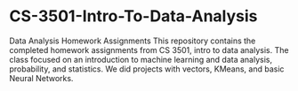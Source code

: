 # CS-3501-Intro-To-Data-Analysis
Data Analysis Homework Assignments 
This repository contains the completed homework assignments from CS 3501, intro to data analysis. 
The class focused on an introduction to machine learning and data analysis, probability, and statistics. We did projects with vectors, KMeans, and basic Neural Networks.
